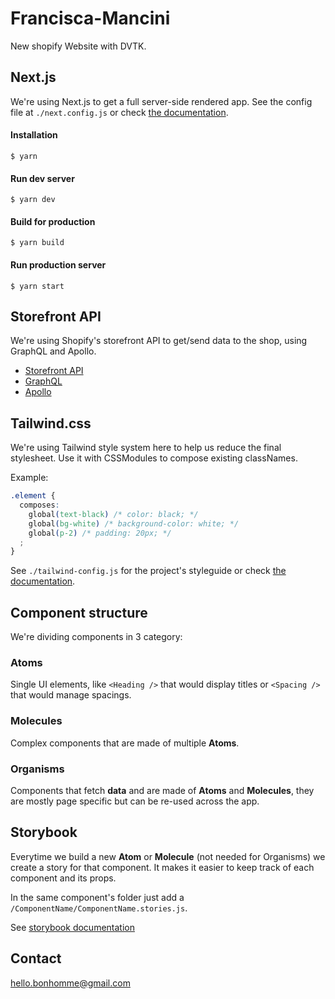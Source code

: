 # Francisca-Mancini
New shopify Website with DVTK.

## Next.js
We're using Next.js to get a full server-side rendered app.
See the config file at `./next.config.js` or check [the documentation](https://nextjs.org/docs).

#### Installation
`$ yarn`

#### Run dev server
`$ yarn dev`

#### Build for production
`$ yarn build`

#### Run production server
`$ yarn start`

## Storefront API
We're using Shopify's storefront API to get/send data to the shop, using GraphQL and Apollo.

- [Storefront API](https://help.shopify.com/api/custom-storefronts/storefront-api/reference)
- [GraphQL](http://graphql.org/learn/)
- [Apollo](https://www.apollographql.com/docs/)

## Tailwind.css
We're using Tailwind style system here to help us reduce the final stylesheet. Use it with CSSModules to compose existing classNames.

Example:
```css
.element {
  composes:
    global(text-black) /* color: black; */
    global(bg-white) /* background-color: white; */
    global(p-2) /* padding: 20px; */
  ;
}
```

See `./tailwind-config.js` for the project's styleguide or check [the documentation](https://tailwindcss.com/docs).

## Component structure
We're dividing components in 3 category:

### Atoms
Single UI elements, like `<Heading />` that would display titles or `<Spacing />` that would manage spacings.

### Molecules
Complex components that are made of multiple **Atoms**.

### Organisms
Components that fetch **data** and are made of **Atoms** and **Molecules**, they are mostly page specific but can be re-used across the app.

## Storybook
Everytime we build a new **Atom** or **Molecule** (not needed for Organisms) we create a story for that component. It makes it easier to keep track of each component and its props.

In the same component's folder just add a `/ComponentName/ComponentName.stories.js`.

See [storybook documentation](https://storybook.js.org/basics/introduction/)

## Contact
hello.bonhomme@gmail.com

